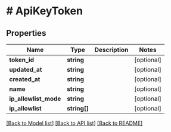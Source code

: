 # # ApiKeyToken

## Properties

Name | Type | Description | Notes
------------ | ------------- | ------------- | -------------
**token_id** | **string** |  | [optional]
**updated_at** | **string** |  | [optional]
**created_at** | **string** |  | [optional]
**name** | **string** |  | [optional]
**ip_allowlist_mode** | **string** |  | [optional]
**ip_allowlist** | **string[]** |  | [optional]

[[Back to Model list]](../../README.md#models) [[Back to API list]](../../README.md#endpoints) [[Back to README]](../../README.md)
